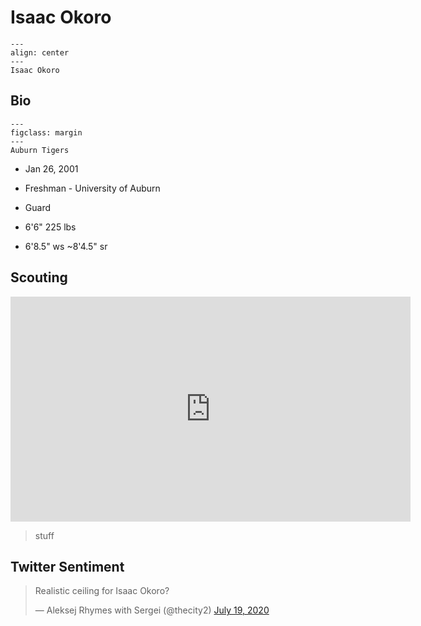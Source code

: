 Isaac Okoro
===

```{figure} ../img/isaac_okoro.jpg
---
align: center
---
Isaac Okoro
```

## Bio
```{figure} ../img/auburn1.png
---
figclass: margin
---
Auburn Tigers
```

- Jan 26, 2001

- Freshman - University of Auburn

- Guard

- 6'6" 225 lbs

- 6'8.5" ws ~8'4.5" sr

## Scouting
<iframe width="640" height="360" src="https://www.youtube.com/embed/u61VDcqC0m0" frameborder="0" allow="accelerometer; autoplay; encrypted-media; gyroscope; picture-in-picture" allowfullscreen></iframe>

>stuff 

## Twitter Sentiment

<blockquote class="twitter-tweet"><p lang="en" dir="ltr">Realistic ceiling for Isaac Okoro?</p>&mdash; Aleksej Rhymes with Sergei (@thecity2) <a href="https://twitter.com/thecity2/status/1284879536132243456?ref_src=twsrc%5Etfw">July 19, 2020</a></blockquote> <script async src="https://platform.twitter.com/widgets.js" charset="utf-8"></script>